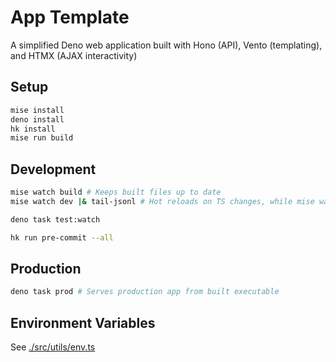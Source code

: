 # App Template

A simplified Deno web application built with Hono (API), Vento (templating), and HTMX (AJAX interactivity)

## Setup

```sh
mise install
deno install
hk install
mise run build
```

## Development

```sh
mise watch build # Keeps built files up to date
mise watch dev |& tail-jsonl # Hot reloads on TS changes, while mise watches .vto. Optionally run with `pipx:tail-jsonl`

deno task test:watch

hk run pre-commit --all
```

## Production

```bash
deno task prod # Serves production app from built executable
```

## Environment Variables

See [./src/utils/env.ts](./src/utils/env.ts)
